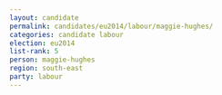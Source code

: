 ```yaml
---
layout: candidate
permalink: candidates/eu2014/labour/maggie-hughes/
categories: candidate labour
election: eu2014
list-rank: 5
person: maggie-hughes
region: south-east
party: labour
---
```

